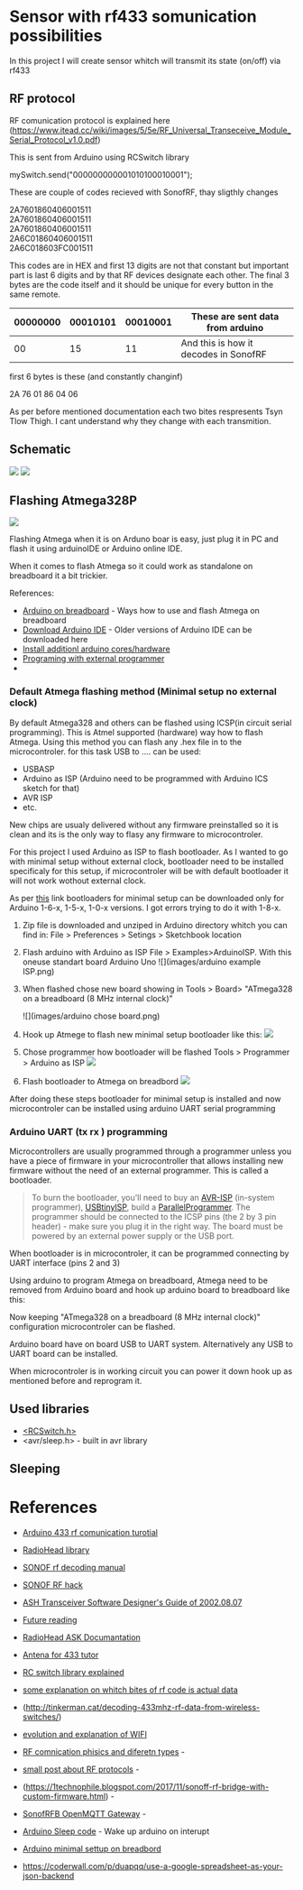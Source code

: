 # Sensor with rf433 somunication possibilities

In  this project I will create sensor whitch will transmit its state (on/off) via rf433

## RF protocol

RF comunication protocol is explained here (https://www.itead.cc/wiki/images/5/5e/RF_Universal_Transeceive_Module_Serial_Protocol_v1.0.pdf)

This is sent from Arduino using RCSwitch library		
		
mySwitch.send("000000000001010100010001");		
		
These are couple of codes recieved with SonofRF, thay sligthly changes		
		
2A7601860406001511		
2A7601860406001511		
2A7601860406001511		
2A6C01860406001511		
2A6C018603FC001511		
		
This codes are in HEX and first 13 digits are not that constant but important part is last 6 digits and by that RF devices designate each other. The final 3 bytes are the code itself and it should be unique for every button in the same remote.		

| 00000000 | 00010101 | 00010001 | These are sent data from arduino      |
| -------- | -------- | -------- | ------------------------------------- |
| 00       | 15       | 11       | And this is how it decodes in SonofRF |

first 6 bytes is these (and constantly changinf)

2A  76  01  86  04  06

As per before mentioned documentation each two bites respresents Tsyn Tlow Thigh. I cant understand why they change with each transmition.

## Schematic

![](Schematics.PNG)
![](C:\Users\zirnis\Desktop\20190323_194849.jpg)

## Flashing Atmega328P

![](images/atmega.PNG)

Flashing Atmega when it is on Arduno boar is easy, just plug it in PC and flash it using arduinoIDE or Arduino online IDE.

When it comes to flash Atmega so it could work as standalone on breadboard it a bit trickier. 

References:
* [Arduino on breadboard](https://www.arduino.cc/en/Tutorial/ArduinoToBreadboard) - Ways how to use and flash Atmega on breadboard
* [Download Arduino IDE](https://www.arduino.cc/en/Main/OldSoftwareReleases#previous) - Older versions of Arduino IDE can be downloaded here
* [Install additionl arduino cores/hardware](https://www.arduino.cc/en/guide/cores)
* [Programing with external programmer](https://www.arduino.cc/en/Hacking/Programmer)
* []()

### Default Atmega flashing method (Minimal setup no external clock)
By default Atmega328 and others can be flashed using ICSP(in circuit serial programming). This is Atmel supported (hardware) way how to flash Atmega. Using this method you can flash any .hex file in to the microcontroler. for this task USB to .... can be used:
* USBASP
* Arduino as ISP (Arduino need to be programmed with Arduino ICS sketch for that)
* AVR ISP
* etc.

New chips are usualy delivered without any firmware preinstalled so it is clean and its is the only way to flasy any firmware to microcontroler.

For this project I used Arduino as ISP to flash bootloader. As I wanted to go with minimal setup without external clock, bootloader need to be installed specificaly for this setup, if microcontroler will be with default bootloader it will not work wothout external clock.

As per [this](https://www.arduino.cc/en/Tutorial/ArduinoToBreadboard) link bootloaders for minimal setup can be downloaded only for Arduino 1-6-x, 1-5-x, 1-0-x versions. I got errors trying to do it with 1-8-x. 

1. Zip file is downloaded and unziped in Arduino directory whitch you can find in:
    File > Preferences > Setings > Sketchbook location

2. Flash arduino with Arduino as ISP File > Examples>ArduinoISP. With this oneuse standart board Arduino Uno
    ![](images/arduino example ISP.png)

3. When flashed chose new board showing in Tools > Board> "ATmega328 on a breadboard (8 MHz internal clock)"

   ![](images/arduino chose board.png)

4. Hook up Atmege to flash new minimal setup bootloader like this:
    ![](images/SimpleBreadboardAVR.png)
5. Chose programmer how bootloader will be flashed Tools > Programmer > Arduino as ISP
![](images/bootloader-board.png)
6. Flash bootloader to Atmega on breadbord
![](images/bootloader-flash.png)

After doing these steps bootloader for minimal setup is installed and now microcontroler can be installed using arduino UART serial programming

### Arduino UART (tx rx ) programming

Microcontrollers are usually programmed through a programmer unless you have a piece of firmware in your microcontroller that allows installing new firmware without the need of an external programmer. This is called a bootloader.

> To burn the bootloader, you'll need to buy an [AVR-ISP](http://www.atmel.com/dyn/products/tools_card.asp?tool_id=2726) (in-system programmer), [USBtinyISP](http://www.ladyada.net/make/usbtinyisp/), build a [ParallelProgrammer](https://www.arduino.cc/en/Hacking/ParallelProgrammer). The programmer should be connected to the ICSP pins (the 2 by 3 pin header) - make sure you plug it in the right way. The board must be powered by an external power supply or the USB port.

When bootloader is in microcontroler, it can be programmed connecting by UART interface (pins 2 and 3)

Using arduino to program Atmega on breadboard, Atmega need to be removed from Arduino board and hook up arduino board to breadboard like this:
![]()

Now keeping "ATmega328 on a breadboard (8 MHz internal clock)" configuration microcontroler can be flashed.

Arduino board have on board USB to UART system. Alternatively any USB to UART board can be installed.

When microcontroler is in working circuit you can power it down hook up as mentioned before and reprogram it.

## Used libraries

* [<RCSwitch.h>](https://www.arduinolibraries.info/libraries/rc-switch)
* <avr/sleep.h> - built in avr library

## Sleeping

# References

* [Arduino 433 rf comunication turotial](https://dronebotworkshop.com/433mhz-rf-modules-arduino/)
* [RadioHead library](http://www.airspayce.com/mikem/arduino/RadioHead/)
* [SONOF rf decoding manual](https://www.itead.cc/wiki/images/5/5e/RF_Universal_Transeceive_Module_Serial_Protocol_v1.0.pdf)
* [SONOF RF hack ](http://tinkerman.cat/hacking-sonoff-rf-bridge-433/#lightbox-gallery-p5nMuj1w/12/)
* [ASH Transceiver Software Designer's Guide of 2002.08.07](https://wireless.murata.com/media/products/apnotes/tr_swg05.pdf?ref=rfm.com)
* [Future reading](http://web.engr.oregonstate.edu/~moon/research/files/cas2_mar_07_dpll.pdf) 
* [RadioHead ASK Documantation](https://www.airspayce.com/mikem/arduino/RadioHead/classRH__ASK.html#ad8fe587d5651b972ffe1b35b701305b8)
*  [Antena for 433 tutor](http://forum.elektor.com/download/file.php?id=2428034&sid=e5435be69d352a5ba6e669d3b676cd25)
* [RC switch library explained](https://github.com/sui77/rc-switch/wiki/HowTo_OperateLowCostOutlets) 
* [some explanation on whitch bites of rf code is actual data](https://github.com/xoseperez/espurna/issues/271)
* (http://tinkerman.cat/decoding-433mhz-rf-data-from-wireless-switches/)
* [evolution and explanation of WIFI](https://www.steute.de/fileadmin/Downloads/wireless/Kataloge/Wireless_book.pdf) 
* [RF comnication phisics and diferetn types](http://www.ti.com/lit/ml/slap127/slap127.pdf) - 
* [small post about RF protocols](http://tech.jolowe.se/home-automation-rf-protocols/) - 
* (https://1technophile.blogspot.com/2017/11/sonoff-rf-bridge-with-custom-firmware.html) - 
* [SonofRFB OpenMQTT Gateway](https://github.com/1technophile/OpenMQTTGateway/wiki/Sonoff-RFB) -
* [Arduino Sleep code](https://playground.arduino.cc/Learning/ArduinoSleepCode/) - Wake up arduino on interupt
* [Arduino minimal settup on breadbord](https://www.arduino.cc/en/Tutorial/ArduinoToBreadboard)

* https://coderwall.com/p/duapqq/use-a-google-spreadsheet-as-your-json-backend
